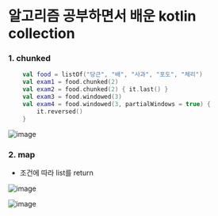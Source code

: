 # 알고리즘 공부하면서 배운 kotlin collection 

### 1. chunked
``` kotlin
    val food = listOf("당근", "배", "사과", "포도", "체리")
    val exam1 = food.chunked(2)
    val exam2 = food.chunked(2) { it.last() }
    val exam3 = food.windowed(3)
    val exam4 = food.windowed(3, partialWindows = true) {
        it.reversed()
    }
```

![image](https://user-images.githubusercontent.com/54883589/165867402-d304f7eb-4c67-470d-95d6-f2e49304b0fa.png)

### 2. map
 - 조건에 따라 list를 return 

![image](https://user-images.githubusercontent.com/54883589/165867233-edc80013-6df1-49fb-9a5a-96a5cc76d84c.png)

![image](https://user-images.githubusercontent.com/54883589/165867292-1f6c2e32-bd76-46f4-a960-e2fbb82476e8.png)
